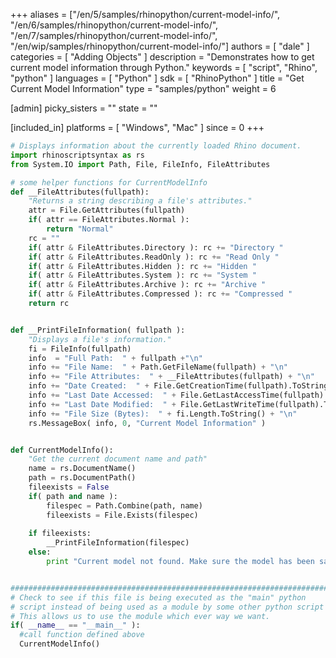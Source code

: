 +++
aliases = ["/en/5/samples/rhinopython/current-model-info/", "/en/6/samples/rhinopython/current-model-info/", "/en/7/samples/rhinopython/current-model-info/", "/en/wip/samples/rhinopython/current-model-info/"]
authors = [ "dale" ]
categories = [ "Adding Objects" ]
description = "Demonstrates how to get current model information through Python."
keywords = [ "script", "Rhino", "python" ]
languages = [ "Python" ]
sdk = [ "RhinoPython" ]
title = "Get Current Model Information"
type = "samples/python"
weight = 6

[admin]
picky_sisters = ""
state = ""

[included_in]
platforms = [ "Windows", "Mac" ]
since = 0
+++

```python
# Displays information about the currently loaded Rhino document.
import rhinoscriptsyntax as rs
from System.IO import Path, File, FileInfo, FileAttributes

# some helper functions for CurrentModelInfo
def __FileAttributes(fullpath):
    "Returns a string describing a file's attributes."
    attr = File.GetAttributes(fullpath)
    if( attr == FileAttributes.Normal ):
        return "Normal"
    rc = ""
    if( attr & FileAttributes.Directory ): rc += "Directory "
    if( attr & FileAttributes.ReadOnly ): rc += "Read Only "
    if( attr & FileAttributes.Hidden ): rc += "Hidden "
    if( attr & FileAttributes.System ): rc += "System "
    if( attr & FileAttributes.Archive ): rc += "Archive "
    if( attr & FileAttributes.Compressed ): rc += "Compressed "
    return rc


def __PrintFileInformation( fullpath ):
    "Displays a file's information."
    fi = FileInfo(fullpath)
    info  = "Full Path:  " + fullpath +"\n"
    info += "File Name:  " + Path.GetFileName(fullpath) + "\n"
    info += "File Attributes:  " + __FileAttributes(fullpath) + "\n"
    info += "Date Created:  " + File.GetCreationTime(fullpath).ToString() + "\n"
    info += "Last Date Accessed:  " + File.GetLastAccessTime(fullpath).ToString() + "\n"
    info += "Last Date Modified:  " + File.GetLastWriteTime(fullpath).ToString() + "\n"
    info += "File Size (Bytes):  " + fi.Length.ToString() + "\n"
    rs.MessageBox( info, 0, "Current Model Information" )


def CurrentModelInfo():
    "Get the current document name and path"
    name = rs.DocumentName()
    path = rs.DocumentPath()
    fileexists = False
    if( path and name ):
        filespec = Path.Combine(path, name)
        fileexists = File.Exists(filespec)
    
    if fileexists:
        __PrintFileInformation(filespec)
    else:
        print "Current model not found. Make sure the model has been saved to disk."


##########################################################################
# Check to see if this file is being executed as the "main" python
# script instead of being used as a module by some other python script
# This allows us to use the module which ever way we want.
if( __name__ == "__main__" ):
  #call function defined above
  CurrentModelInfo()
```
